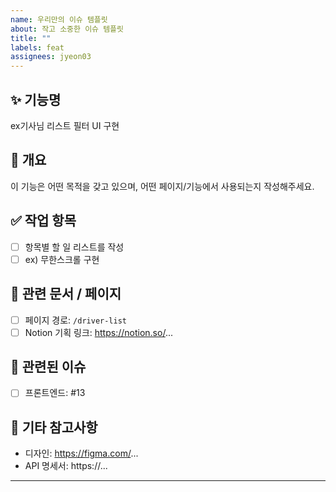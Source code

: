 ```yaml
---
name: 우리만의 이슈 템플릿
about: 작고 소중한 이슈 템플릿
title: ""
labels: feat
assignees: jyeon03
---
```


## ✨ 기능명

ex기사님 리스트 필터 UI 구현

## 📌 개요

이 기능은 어떤 목적을 갖고 있으며, 어떤 페이지/기능에서 사용되는지 작성해주세요.

## ✅ 작업 항목

- [ ] 항목별 할 일 리스트를 작성
- [ ] ex) 무한스크롤 구현

## 🔄 관련 문서 / 페이지

- [ ] 페이지 경로: `/driver-list`
- [ ] Notion 기획 링크: https://notion.so/...

## 🔗 관련된 이슈

- [ ] 프론트엔드: #13

## 📎 기타 참고사항

- 디자인: https://figma.com/...
- API 명세서: https://...

---
